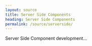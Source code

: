 ```yaml
---
layout: source
title: Server Side Components
heading: Server Side Components
permalink: /source/serverside/
---
```


Server Side Component development...
